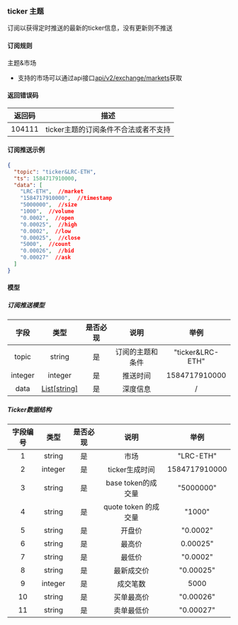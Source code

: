 ### ticker 主题

订阅以获得定时推送的最新的ticker信息，没有更新则不推送

#### 订阅规则

主题&市场

- 支持的市场可以通过api接口[api/v2/exchange/markets](../dex_apis/getMarkets.md)获取

####  返回错误码

| 返回码 |                 描述                 |
| :----: | :----------------------------------: |
| 104111 | ticker主题的订阅条件不合法或者不支持 |

#### 订阅推送示例

```json
{
  "topic": "ticker&LRC-ETH",
  "ts": 1584717910000,
  "data": [
    "LRC-ETH",  //market
    "1584717910000",  //timestamp
    "5000000",  //size
    "1000",  //volume
    "0.0002",  //open
    "0.00025",  //high
    "0.0002",  //low
    "0.00025",  //close				
    "5000",  //count		
    "0.00026",  //bid
    "0.00027"  //ask
  ]
}
```

#### 模型

##### 订阅推送模型

|  字段   |          类型           | 是否必现 |       说明       |       举例       |
| :-----: | :---------------------: | :------: | :--------------: | :--------------: |
|  topic  |         string          |    是    | 订阅的主题和条件 | "ticker&LRC-ETH" |
| integer |         integer         |    是    |     推送时间     |  1584717910000   |
|  data   | [List[string]](#ticker) |    是    |     深度信息     |        /         |

##### <span id="ticker">Ticker数据结构</span>

| 字段编号 |  类型   | 是否必现 |         说明         |     举例      |
| :------: | :-----: | :------: | :------------------: | :-----------: |
|    1     | string  |    是    |         市场         |   "LRC-ETH"   |
|    2     | integer |    是    |    ticker生成时间    | 1584717910000 |
|    3     | string  |    是    |  base token的成交量  |   "5000000"   |
|    4     | string  |    是    | quote token 的成交量 |    "1000"     |
|    5     | string  |    是    |        开盘价        |   "0.0002"    |
|    6     | string  |    是    |        最高价        |   0.00025"    |
|    7     | string  |    是    |        最低价        |   "0.0002"    |
|    8     | string  |    是    |      最新成交价      |   "0.00025"   |
|    9     | integer |    是    |       成交笔数       |     5000      |
|    10    | string  |    是    |      买单最高价      |   "0.00026"   |
|    11    | string  |    是    |      卖单最低价      |   "0.00027"   |
